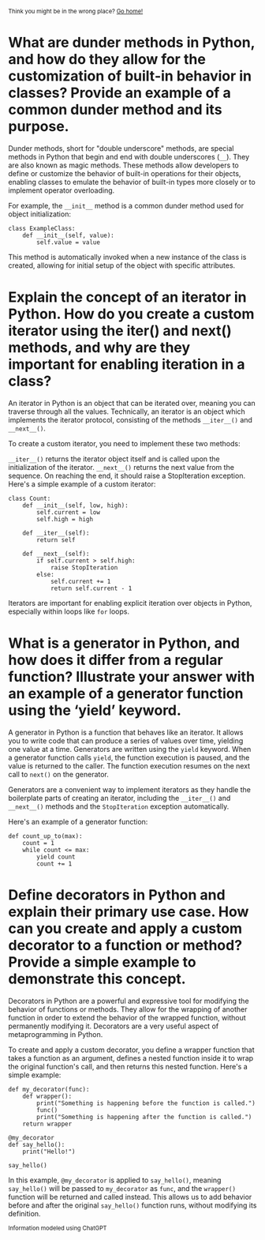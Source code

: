 <sub>Think you might be in the wrong place? [Go home!](../README.md)</sub>


# What are dunder methods in Python, and how do they allow for the customization of built-in behavior in classes? Provide an example of a common dunder method and its purpose.


Dunder methods, short for "double underscore" methods, are special methods in Python that begin and end with double underscores (`__`). They are also known as magic methods. These methods allow developers to define or customize the behavior of built-in operations for their objects, enabling classes to emulate the behavior of built-in types more closely or to implement operator overloading.

For example, the `__init__` method is a common dunder method used for object initialization:
```
class ExampleClass:
    def __init__(self, value):
        self.value = value
```

This method is automatically invoked when a new instance of the class is created, allowing for initial setup of the object with specific attributes.



# Explain the concept of an iterator in Python. How do you create a custom iterator using the iter() and next() methods, and why are they important for enabling iteration in a class?

An iterator in Python is an object that can be iterated over, meaning you can traverse through all the values. Technically, an iterator is an object which implements the iterator protocol, consisting of the methods `__iter__()` and `__next__()`.

To create a custom iterator, you need to implement these two methods:

`__iter__()` returns the iterator object itself and is called upon the initialization of the iterator.
`__next__()` returns the next value from the sequence. On reaching the end, it should raise a StopIteration exception.
Here's a simple example of a custom iterator:
```
class Count:
    def __init__(self, low, high):
        self.current = low
        self.high = high

    def __iter__(self):
        return self

    def __next__(self):
        if self.current > self.high:
            raise StopIteration
        else:
            self.current += 1
            return self.current - 1
```
Iterators are important for enabling explicit iteration over objects in Python, especially within loops like `for` loops.

# What is a generator in Python, and how does it differ from a regular function? Illustrate your answer with an example of a generator function using the ‘yield’ keyword.

A generator in Python is a function that behaves like an iterator. It allows you to write code that can produce a series of values over time, yielding one value at a time. Generators are written using the `yield` keyword. When a generator function calls `yield`, the function execution is paused, and the value is returned to the caller. The function execution resumes on the next call to `next()` on the generator.

Generators are a convenient way to implement iterators as they handle the boilerplate parts of creating an iterator, including the `__iter__()` and `__next__()` methods and the `StopIteration` exception automatically.

Here's an example of a generator function:
```
def count_up_to(max):
    count = 1
    while count <= max:
        yield count
        count += 1
```

# Define decorators in Python and explain their primary use case. How can you create and apply a custom decorator to a function or method? Provide a simple example to demonstrate this concept.

Decorators in Python are a powerful and expressive tool for modifying the behavior of functions or methods. They allow for the wrapping of another function in order to extend the behavior of the wrapped function, without permanently modifying it. Decorators are a very useful aspect of metaprogramming in Python.

To create and apply a custom decorator, you define a wrapper function that takes a function as an argument, defines a nested function inside it to wrap the original function's call, and then returns this nested function. Here's a simple example:
```
def my_decorator(func):
    def wrapper():
        print("Something is happening before the function is called.")
        func()
        print("Something is happening after the function is called.")
    return wrapper

@my_decorator
def say_hello():
    print("Hello!")

say_hello()
```
In this example, `@my_decorator` is applied to `say_hello()`, meaning `say_hello()` will be passed to `my_decorator` as `func`, and the `wrapper()` function will be returned and called instead. This allows us to add behavior before and after the original `say_hello()` function runs, without modifying its definition.

<sub>Information modeled using ChatGPT</sub>